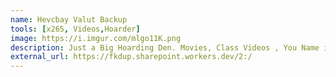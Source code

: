 ```yaml
---
name: Hevcbay Valut Backup
tools: [x265, Videos,Hoarder]
image: https://i.imgur.com/mlgo11K.png
description: Just a Big Hoarding Den. Movies, Class Videos , You Name it!
external_url: https://fkdup.sharepoint.workers.dev/2:/
---
```


